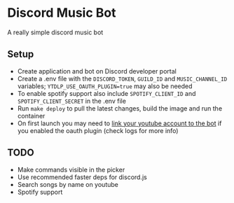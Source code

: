 # Discord Music Bot

A really simple discord music bot

## Setup

- Create application and bot on Discord developer portal
- Create a .env file with the `DISCORD_TOKEN`, `GUILD_ID` and `MUSIC_CHANNEL_ID` variables; `YTDLP_USE_OAUTH_PLUGIN=true` may also be needed
- To enable spotify support also include `SPOTIFY_CLIENT_ID` and `SPOTIFY_CLIENT_SECRET` in the .env file
- Run `make deploy` to pull the latest changes, build the image and run the container
- On first launch you may need to [link your youtube account to the bot](https://github.com/coletdjnz/yt-dlp-youtube-oauth2) if you enabled the oauth plugin (check logs for more info)

## TODO

- Make commands visible in the picker
- Use recommended faster deps for discord.js
- Search songs by name on youtube
- Spotify support
